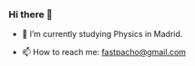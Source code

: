 ### Hi there 👋

<!--
**n0rbb/n0rbb** is a ✨ _special_ ✨ repository because its `README.md` (this file) appears on your GitHub profile.
Here are some ideas to get you started:
-->


- 🌱 I’m currently studying Physics in Madrid.
<!-- - 👯 I’m looking to collaborate on
- 🤔 I’m looking for help with ...
- 💬 Ask me about ... -->
- 📫 How to reach me: fastpacho@gmail.com
<!-- - 😄 Pronouns: ...
- ⚡ Fun fact: ...
-->
